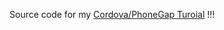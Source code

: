 Source code for my [Cordova/PhoneGap Turoial](http://danialk.github.io/blog/2014/01/09/cordova-slash-phonegap-tutorial/) !!!